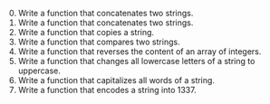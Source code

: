 0.	Write a function that concatenates two strings.
1.	Write a function that concatenates two strings.
2.	Write a function that copies a string.
3.	Write a function that compares two strings.
4.	Write a function that reverses the content of an array of integers.
5.	Write a function that changes all lowercase letters of a string to uppercase.
6.	Write a function that capitalizes all words of a string.
7.	Write a function that encodes a string into 1337.
